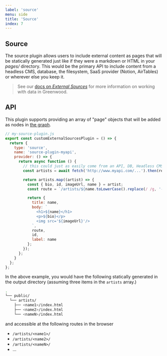 ```yaml
---
label: 'source'
menu: side
title: 'Source'
index: 7
---
```


## Source

The source plugin allows users to include external content as pages that will be statically generated just like if they were a markdown or HTML in your _pages/_ directory.  This would be the primary API to include content from a headless CMS, database, the filesystem, SaaS provider (Notion, AirTables) or wherever else you keep it.

> See our [docs on _External Sources_](/docs/data/#external-sources) for more information on working with data in Greenwood.

## API
This plugin supports providing an array of "page" objects that will be added as nodes in [the graph](/docs/data/).

```js
// my-source-plugin.js
export const customExternalSourcesPlugin = () => {
  return {
    type: 'source',
    name: 'source-plugin-myapi',
    provider: () => {
      return async function () {
        // this could just as easily come from an API, DB, Headless CMS, etc
        const artists = await fetch('http://www.myapi.com/...').then(resp => resp.json());

        return artists.map((artist) => {
          const { bio, id, imageUrl, name } = artist;
          const route = `/artists/${name.toLowerCase().replace(/ /g, '-')}/`;

          return {
            title: name,
            body: `
              <h1>${name}</h1>
              <p>${bio}</p>
              <img src='${imageUrl}'/>
            `,
            route,
            id,
            label: name
          };
        });
      };
    }
  };
};
```

In the above example, you would have the following statically generated in the output directory (assuming three items in the `artists` array.)

```bash
.
└── public/
  └── artists/
    ├── <name1>/index.html
    ├── <name2>/index.html
    └── <nameN>/index.html
```


and accessible at the following routes in the browser
- `/artists/<name1>/`
- `/artists/<name2>/`
- `/artists/<nameN>/`
- ...